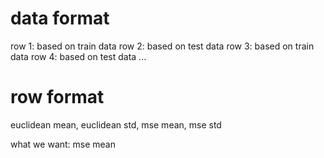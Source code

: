 data format
===========

row 1: based on train data
row 2: based on test data
row 3: based on train data
row 4: based on test data
...

row format
==========

euclidean mean, euclidean std, mse mean, mse std

what we want: mse mean
